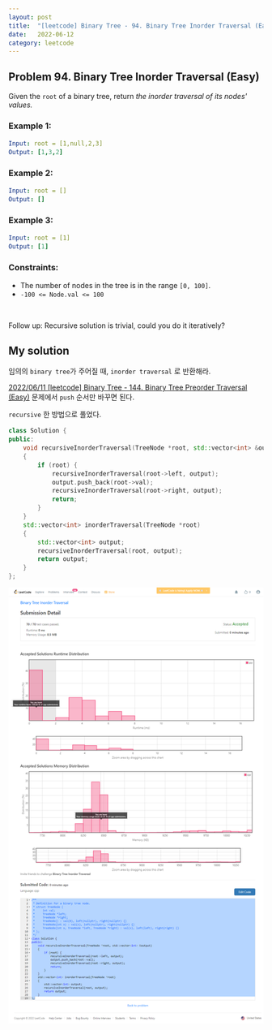 ```yaml
---
layout: post
title:  "[leetcode] Binary Tree - 94. Binary Tree Inorder Traversal (Easy)"
date:   2022-06-12
category: leetcode
---
```


## Problem 94. Binary Tree Inorder Traversal (Easy)
Given the `root` of a binary tree, return *the inorder traversal of its nodes' values.*

### Example 1:
```yaml
Input: root = [1,null,2,3]
Output: [1,3,2]
```

### Example 2:
```yaml
Input: root = []
Output: []
```

### Example 3:
```yaml
Input: root = [1]
Output: [1]
```

### Constraints:
* The number of nodes in the tree is in the range `[0, 100]`.
* `-100 <= Node.val <= 100`
<br>

Follow up: Recursive solution is trivial, could you do it iteratively?

## My solution

임의의 `binary tree`가 주어질 때, `inorder traversal` 로 반환해라.

[2022/06/11 [leetcode] Binary Tree - 144. Binary Tree Preorder Traversal (Easy)](https://undol26.github.io/ros/2022/06/11/leetcode-binarytree144.html) 문제에서 `push` 순서만 바꾸면 된다. 

`recursive` 한 방법으로 풀었다.

```cpp
class Solution {
public:
    void recursiveInorderTraversal(TreeNode *root, std::vector<int> &output)
    {
        if (root) {
            recursiveInorderTraversal(root->left, output);
            output.push_back(root->val);
            recursiveInorderTraversal(root->right, output);
            return;
        }
    }
    std::vector<int> inorderTraversal(TreeNode *root)
    {
        std::vector<int> output;
        recursiveInorderTraversal(root, output);
        return output;
    }
};
```

![alt text](/public/img/leetcode/leetcode-binarytree-94.png)